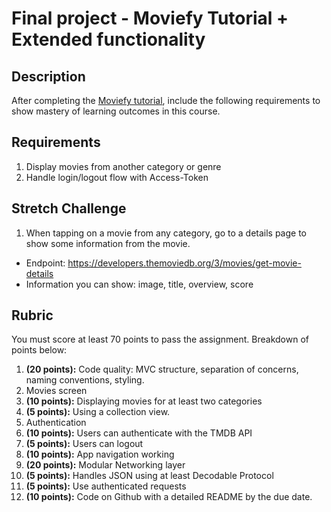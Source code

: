 # Final project - Moviefy Tutorial + Extended functionality

## Description

After completing the [Moviefy tutorial](https://www.makeschool.com/mediabook/oa/tutorials/moviefy-app-004/getting-started/), include the following requirements to show mastery of learning outcomes in this course.

## Requirements

1. Display movies from another category or genre
1. Handle login/logout flow with Access-Token

## Stretch Challenge

1. When tapping on a movie from any category, go to a details page to show some information from the movie.
  - Endpoint: https://developers.themoviedb.org/3/movies/get-movie-details
  - Information you can show: image, title, overview, score

## Rubric

You must score at least 70 points to pass the assignment. Breakdown of points below:

1. **(20 points):** Code quality: MVC structure, separation of concerns, naming conventions, styling.
2. Movies screen
  1. **(10 points):** Displaying movies for at least two categories
  1. **(5 points):** Using a collection view.
3. Authentication
  1. **(10 points):** Users can authenticate with the TMDB API
  1. **(5 points):** Users can logout
4. **(10 points):** App navigation working
5. **(20 points):** Modular Networking layer
6. **(5 points):** Handles JSON using at least Decodable Protocol
7. **(5 points):** Use authenticated requests
8. **(10 points):** Code on Github with a detailed README by the due date.
